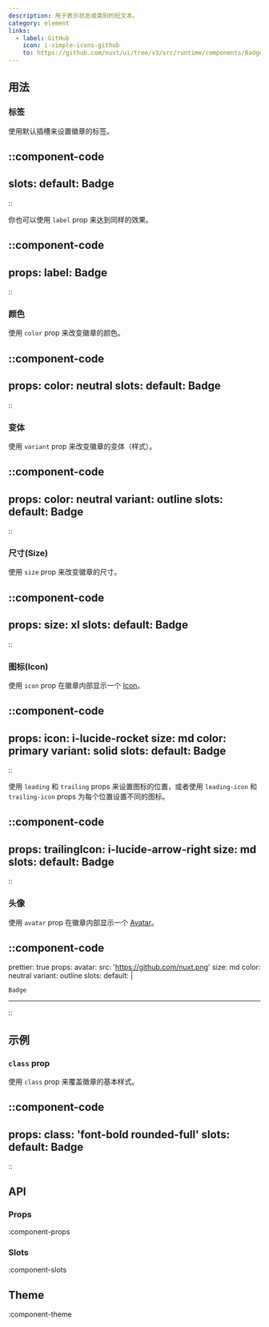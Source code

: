 ```yaml
---
description: 用于表示状态或类别的短文本。
category: element
links:
  - label: GitHub
    icon: i-simple-icons-github
    to: https://github.com/nuxt/ui/tree/v3/src/runtime/components/Badge.vue
---
```


## 用法

### 标签

使用默认插槽来设置徽章的标签。

::component-code
---
slots:
  default: Badge
---
::

你也可以使用 `label` prop 来达到同样的效果。

::component-code
---
props:
  label: Badge
---
::

### 颜色

使用 `color` prop 来改变徽章的颜色。

::component-code
---
props:
  color: neutral
slots:
  default: Badge
---
::

### 变体

使用 `variant` prop 来改变徽章的变体（样式）。

::component-code
---
props:
  color: neutral
  variant: outline
slots:
  default: Badge
---
::

### 尺寸(Size)

使用 `size` prop 来改变徽章的尺寸。

::component-code
---
props:
  size: xl
slots:
  default: Badge
---
::

### 图标(Icon)

使用 `icon` prop 在徽章内部显示一个 [Icon](/components/icon)。

::component-code
---
props:
  icon: i-lucide-rocket
  size: md
  color: primary
  variant: solid
slots:
  default: Badge
---
::

使用 `leading` 和 `trailing` props 来设置图标的位置，或者使用 `leading-icon` 和 `trailing-icon` props 为每个位置设置不同的图标。

::component-code
---
props:
  trailingIcon: i-lucide-arrow-right
  size: md
slots:
  default: Badge
---
::

### 头像

使用 `avatar` prop 在徽章内部显示一个 [Avatar](/components/avatar)。

::component-code
---
prettier: true
props:
  avatar:
    src: 'https://github.com/nuxt.png'
  size: md
  color: neutral
  variant: outline
slots:
  default: |

    Badge
---
::

## 示例

### `class` prop

使用 `class` prop 来覆盖徽章的基本样式。

::component-code
---
props:
  class: 'font-bold rounded-full'
slots:
  default: Badge
---
::

## API

### Props

:component-props

### Slots

:component-slots

## Theme

:component-theme
